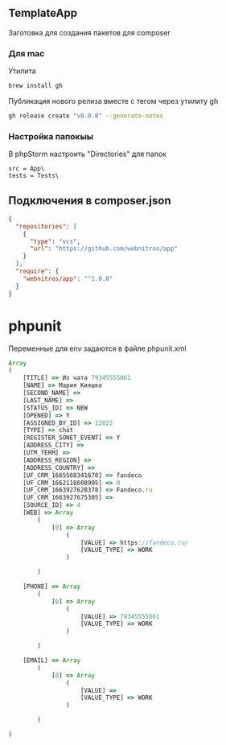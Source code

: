 ## TemplateApp

Заготовка для создания пакетов для composer

### Для mac

Утилита
```bash
brew install gh
```

Публикация нового релиза вместе с тегом через утилиту gh

```bash
gh release create "v0.0.8" --generate-notes
```

### Настройка папокыы

В phpStorm настроить "Directories" для папок

```http request
src = App\
tests = Tests\
```

## Подключения в composer.json

```json
{
  "repositories": [
    {
      "type": "vcs",
      "url": "https://github.com/webnitros/app"
    }
  ],
  "require": {
    "webnitros/app": "^1.0.0"
  }
}
```

# phpunit

Переменные для env задаются в файле phpunit.xml


```js
Array
(
    [TITLE] => Из чата 79345555061
    [NAME] => Мария Кияшко
    [SECOND_NAME] => 
    [LAST_NAME] => 
    [STATUS_ID] => NEW
    [OPENED] => Y
    [ASSIGNED_BY_ID] => 12822
    [TYPE] => chat
    [REGISTER_SONET_EVENT] => Y
    [ADDRESS_CITY] => 
    [UTM_TERM] => 
    [ADDRESS_REGION] => 
    [ADDRESS_COUNTRY] => 
    [UF_CRM_1665568341670] => fandeco
    [UF_CRM_1662118608905] => 0
    [UF_CRM_1663927628378] => Fandeco.ru
    [UF_CRM_1663927675305] => 
    [SOURCE_ID] => 4
    [WEB] => Array
        (
            [0] => Array
                (
                    [VALUE] => https://fandeco.ru/
                    [VALUE_TYPE] => WORK
                )

        )

    [PHONE] => Array
        (
            [0] => Array
                (
                    [VALUE] => 79345555061
                    [VALUE_TYPE] => WORK
                )

        )

    [EMAIL] => Array
        (
            [0] => Array
                (
                    [VALUE] => 
                    [VALUE_TYPE] => WORK
                )

        )

)
```
